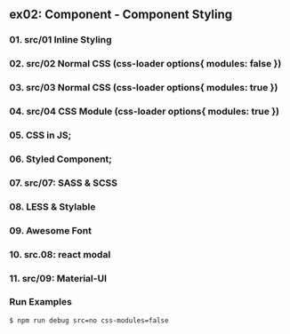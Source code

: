 ## ex02: Component - Component Styling

### 01. src/01 Inline Styling
### 02. src/02 Normal CSS (css-loader options{ modules: false })
### 03. src/03 Normal CSS (css-loader options{ modules: true })
### 04. src/04 CSS Module (css-loader options{ modules: true })
### 05. CSS in JS;
### 06. Styled Component;
### 07. src/07: SASS & SCSS
### 08. LESS & Stylable
### 09. Awesome Font
### 10. src.08: react modal
### 11. src/09: Material-UI

### Run Examples
```bash
$ npm run debug src=no css-modules=false
```